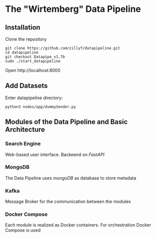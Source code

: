 # The "Wirtemberg" Data Pipeline



## Installation

Clone the repository
```
git clone https://github.com/zillyf/datapipeline.git
cd datapipeline
git checkout Datapipe_v1.7b
sudo ./start_datapipeline
```


Open http://localhost:8000

## Add Datasets
Enter datapipeline directory:

```
python3 nodes/app/dummySender.py
```



## Modules of the Data Pipeline and Basic Architecture

### Search Engine
Web-based user interface.
Backeend  on *FastAPI*

### MongoDB
The Data Pipeline uses *mongoDB* as database to store metadata

### Kafka
Message Broker for the communication between the modules

### Docker Compose
Each module is realized as Docker containers. For orchestration Docker Compose is used
